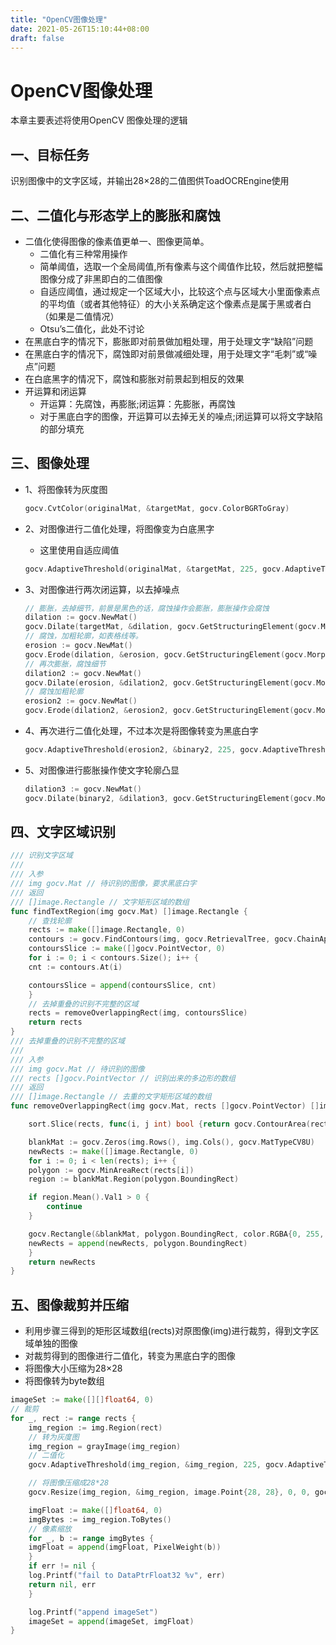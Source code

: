 ```yaml
---
title: "OpenCV图像处理"
date: 2021-05-26T15:10:44+08:00
draft: false
---
```


# OpenCV图像处理

本章主要表述将使用OpenCV 图像处理的逻辑

## 一、目标任务

识别图像中的文字区域，并输出28×28的二值图供ToadOCREngine使用

## 二、二值化与形态学上的膨胀和腐蚀

- 二值化使得图像的像素值更单一、图像更简单。
    - 二值化有三种常用操作
	- 简单阈值，选取一个全局阈值,所有像素与这个阈值作比较，然后就把整幅图像分成了非黑即白的二值图像
	- 自适应阈值，通过规定一个区域大小，比较这个点与区域大小里面像素点的平均值（或者其他特征）的大小关系确定这个像素点是属于黑或者白（如果是二值情况）
	- Otsu’s二值化，此处不讨论
- 在黑底白字的情况下，膨胀即对前景做加粗处理，用于处理文字“缺陷”问题
- 在黑底白字的情况下，腐蚀即对前景做减细处理，用于处理文字“毛刺”或“噪点”问题
- 在白底黑字的情况下，腐蚀和膨胀对前景起到相反的效果
- 开运算和闭运算
    - 开运算：先腐蚀，再膨胀;闭运算：先膨胀，再腐蚀
    - 对于黑底白字的图像，开运算可以去掉无关的噪点;闭运算可以将文字缺陷的部分填充

## 三、图像处理

- 1、将图像转为灰度图
    
    ```go
    gocv.CvtColor(originalMat, &targetMat, gocv.ColorBGRToGray)
    ```
- 2、对图像进行二值化处理，将图像变为白底黑字
    - 这里使用自适应阈值
    ```go
    gocv.AdaptiveThreshold(originalMat, &targetMat, 225, gocv.AdaptiveThresholdGaussian, gocv.ThresholdBinary, 31, 16)
    ```
- 3、对图像进行两次闭运算，以去掉噪点
    ```go
    // 膨胀，去掉细节，前景是黑色的话，腐蚀操作会膨胀，膨胀操作会腐蚀
    dilation := gocv.NewMat()
    gocv.Dilate(targetMat, &dilation, gocv.GetStructuringElement(gocv.MorphRect, image.Point{4, 4}))
    // 腐蚀，加粗轮廓，如表格线等。
    erosion := gocv.NewMat()
    gocv.Erode(dilation, &erosion, gocv.GetStructuringElement(gocv.MorphRect, image.Point{4, 4}))
    // 再次膨胀，腐蚀细节
    dilation2 := gocv.NewMat()
    gocv.Dilate(erosion, &dilation2, gocv.GetStructuringElement(gocv.MorphRect, image.Point{4, 4}))
    // 腐蚀加粗轮廓
    erosion2 := gocv.NewMat()
    gocv.Erode(dilation2, &erosion2, gocv.GetStructuringElement(gocv.MorphRect, image.Point{5, 5}))
    ```
- 4、再次进行二值化处理，不过本次是将图像转变为黑底白字
    ```go
    gocv.AdaptiveThreshold(erosion2, &binary2, 225, gocv.AdaptiveThresholdGaussian, gocv.ThresholdBinaryInv, 31, 16)
    ```
- 5、对图像进行膨胀操作使文字轮廓凸显
    ```go
    dilation3 := gocv.NewMat()
    gocv.Dilate(binary2, &dilation3, gocv.GetStructuringElement(gocv.MorphRect, image.Point{12,12}))
    ```

## 四、文字区域识别

```go
/// 识别文字区域
///
/// 入参
///	img gocv.Mat // 待识别的图像，要求黑底白字
/// 返回
///	[]image.Rectangle // 文字矩形区域的数组
func findTextRegion(img gocv.Mat) []image.Rectangle {
    // 查找轮廓
    rects := make([]image.Rectangle, 0)
    contours := gocv.FindContours(img, gocv.RetrievalTree, gocv.ChainApproxSimple)
    contoursSlice := make([]gocv.PointVector, 0)
    for i := 0; i < contours.Size(); i++ {
	cnt := contours.At(i)

	contoursSlice = append(contoursSlice, cnt)
    }
    // 去掉重叠的识别不完整的区域
    rects = removeOverlappingRect(img, contoursSlice)
    return rects
}
/// 去掉重叠的识别不完整的区域
///
/// 入参
///	img gocv.Mat // 待识别的图像
///	rects []gocv.PointVector // 识别出来的多边形的数组
/// 返回
///	[]image.Rectangle // 去重的文字矩形区域的数组
func removeOverlappingRect(img gocv.Mat, rects []gocv.PointVector) []image.Rectangle {

    sort.Slice(rects, func(i, j int) bool {return gocv.ContourArea(rects[i]) > gocv.ContourArea(rects[j])})

    blankMat := gocv.Zeros(img.Rows(), img.Cols(), gocv.MatTypeCV8U)
    newRects := make([]image.Rectangle, 0)
    for i := 0; i < len(rects); i++ {
	polygon := gocv.MinAreaRect(rects[i])
	region := blankMat.Region(polygon.BoundingRect)

	if region.Mean().Val1 > 0 {
	    continue
	}

	gocv.Rectangle(&blankMat, polygon.BoundingRect, color.RGBA{0, 255, 255, 255}, int(gocv.Filled))
	newRects = append(newRects, polygon.BoundingRect)
    }
    return newRects
}
```

## 五、图像裁剪并压缩

- 利用步骤三得到的矩形区域数组(rects)对原图像(img)进行裁剪，得到文字区域单独的图像
- 对裁剪得到的图像进行二值化，转变为黑底白字的图像
- 将图像大小压缩为28×28
- 将图像转为byte数组
```go
imageSet := make([][]float64, 0)
// 裁剪
for _, rect := range rects {
    img_region := img.Region(rect)
    // 转为灰度图
    img_region = grayImage(img_region)
    // 二值化
    gocv.AdaptiveThreshold(img_region, &img_region, 225, gocv.AdaptiveThresholdGaussian, gocv.ThresholdBinaryInv, 31, 16)

    // 将图像压缩成28*28
    gocv.Resize(img_region, &img_region, image.Point{28, 28}, 0, 0, gocv.InterpolationLinear)

    imgFloat := make([]float64, 0)
    imgBytes := img_region.ToBytes()
    // 像素缩放
    for _, b := range imgBytes {
	imgFloat = append(imgFloat, PixelWeight(b))
    }
    if err != nil {
	log.Printf("fail to DataPtrFloat32 %v", err)
	return nil, err
    }

    log.Printf("append imageSet")
    imageSet = append(imageSet, imgFloat)
}
```
